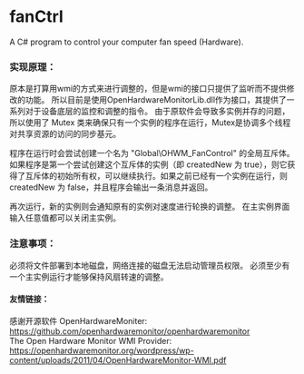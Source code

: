 # fanCtrl
A C# program to control your computer fan speed (Hardware).

### 实现原理：
原本是打算用wmi的方式来进行调整的，但是wmi的接口只提供了监听而不提供修改的功能。
所以目前是使用OpenHardwareMonitorLib.dll作为接口，其提供了一系列对于设备底层的监控和调整的指令。
由于原软件会导致多实例并存的问题，所以使用了 Mutex 类来确保只有一个实例的程序在运行，Mutex是协调多个线程对共享资源的访问的同步基元。

程序在运行时会尝试创建一个名为 "Global\\OHWM_FanControl" 的全局互斥体。如果程序是第一个尝试创建这个互斥体的实例（即 createdNew 为 true），则它获得了互斥体的初始所有权，可以继续执行。如果之前已经有一个实例在运行，则 createdNew 为 false，并且程序会输出一条消息并返回。

再次运行，新的实例则会通知原有的实例对速度进行轮换的调整。
在主实例界面输入任意值都可以关闭主实例。


### 注意事项：
必须将文件部署到本地磁盘，网络连接的磁盘无法启动管理员权限。
必须至少有一个主实例运行才能够保持风扇转速的调整。

#### 友情链接：
感谢开源软件 OpenHardwareMoniter: https://github.com/openhardwaremonitor/openhardwaremonitor  
The Open Hardware Monitor WMI Provider: https://openhardwaremonitor.org/wordpress/wp-content/uploads/2011/04/OpenHardwareMonitor-WMI.pdf